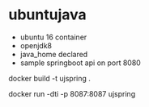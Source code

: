 # ubuntujava
- ubuntu 16 container
- openjdk8 
- java_home declared
- sample springboot api on port 8080


docker build -t ujspring .

docker run -dti -p 8087:8087 ujspring

